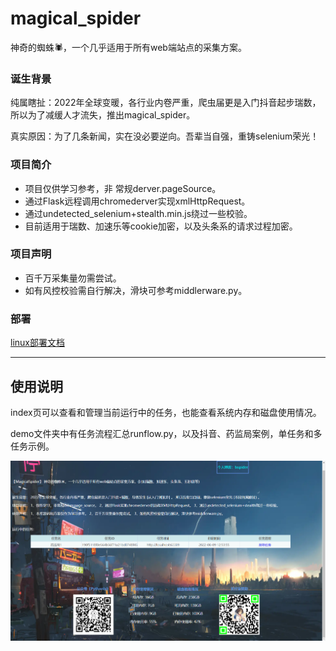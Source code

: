 # magical_spider
神奇的蜘蛛🕷，一个几乎适用于所有web端站点的采集方案。


### 诞生背景
纯属瞎扯：2022年全球变暖，各行业内卷严重，爬虫届更是入门抖音起步瑞数，所以为了减缓人才流失，推出magical_spider。

真实原因：为了几条新闻，实在没必要逆向。吾辈当自强，重铸selenium荣光！


### 项目简介
- 项目仅供学习参考，非 常规derver.pageSource。
- 通过Flask远程调用chromederver实现xmlHttpRequest。
- 通过undetected_selenium+stealth.min.js绕过一些校验。
- 目前适用于瑞数、加速乐等cookie加密，以及头条系的请求过程加密。


### 项目声明
- 百千万采集量勿需尝试。
- 如有风控校验需自行解决，滑块可参考middlerware.py。




### 部署
[linux部署文档](./docs/部署.txt)

---

## 使用说明

index页可以查看和管理当前运行中的任务，也能查看系统内存和磁盘使用情况。

demo文件夹中有任务流程汇总runflow.py，以及抖音、药监局案例，单任务和多任务示例。



![Alt](./static/image/index.png)
